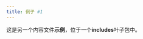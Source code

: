 ```yaml
---
title: 例子 #1
---
```

<!--
title: Example #1
-->

<!--
This is another **example** content file inside the **includes** leaf bundle.
-->
这是另一个内容文件**示例**，位于一个**includes**叶子包中。

